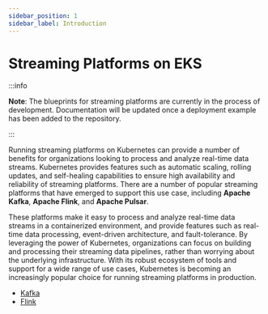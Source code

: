 ```yaml
---
sidebar_position: 1
sidebar_label: Introduction
---
```


# Streaming Platforms on EKS

:::info

**Note**: The blueprints for streaming platforms are currently in the process of development.
Documentation will be updated once a deployment example has been added to the repository.

:::

Running streaming platforms on Kubernetes can provide a number of benefits for organizations looking to process and analyze real-time data streams. Kubernetes provides features such as automatic scaling, rolling updates, and self-healing capabilities to ensure high availability and reliability of streaming platforms. There are a number of popular streaming platforms that have emerged to support this use case, including **Apache Kafka**, **Apache Flink**, and **Apache Pulsar**. 

These platforms make it easy to process and analyze real-time data streams in a containerized environment, and provide features such as real-time data processing, event-driven architecture, and fault-tolerance. By leveraging the power of Kubernetes, organizations can focus on building and processing their streaming data pipelines, rather than worrying about the underlying infrastructure. 
With its robust ecosystem of tools and support for a wide range of use cases, Kubernetes is becoming an increasingly popular choice for running streaming platforms in production.

- [Kafka](https://kafka.apache.org/)
- [Flink](https://github.com/apache/flink-kubernetes-operator)
